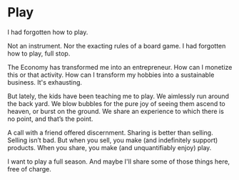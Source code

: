 <!--data 2020-04-21 #newsletter -->

# Play

I had forgotten how to play.

Not an instrument.
Nor the exacting rules of a board game.
I had forgotten how to play, full stop.

The Economy has transformed me into an entrepreneur.
How can I monetize this or that activity.
How can I transform my hobbies into a sustainable business.
It's exhausting.

But lately, the kids have been teaching me to play.
We aimlessly run around the back yard.
We blow bubbles for the pure joy of seeing them ascend to heaven, or burst on the ground.
We share an experience to which there is no point, and that’s the point.

A call with a friend offered discernment.
Sharing is better than selling.
Selling isn’t bad.
But when you sell, you make (and indefinitely support) products.
When you share, you make (and unquantifiably enjoy) play.

I want to play a full season.
And maybe I'll share some of those things here, free of charge.